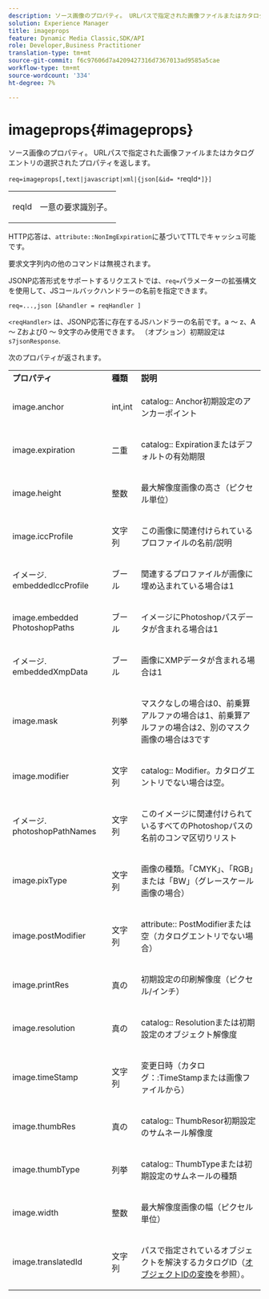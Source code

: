 ```yaml
---
description: ソース画像のプロパティ。 URLパスで指定された画像ファイルまたはカタログエントリの選択されたプロパティを返します。
solution: Experience Manager
title: imageprops
feature: Dynamic Media Classic,SDK/API
role: Developer,Business Practitioner
translation-type: tm+mt
source-git-commit: f6c97606d7a4209427316d7367013ad9585a5cae
workflow-type: tm+mt
source-wordcount: '334'
ht-degree: 7%

---
```



# imageprops{#imageprops}

ソース画像のプロパティ。 URLパスで指定された画像ファイルまたはカタログエントリの選択されたプロパティを返します。

`req=imageprops[,text|javascript|xml|{json[&id= *`reqId`*]}]`

<table id="simpletable_8E03127D50444CA7878A6B08E866EE2E"> 
 <tr class="strow"> 
  <td class="stentry"> <p><span class="codeph"><span class="varname"> reqId</span></span> </p> </td> 
  <td class="stentry"> <p>一意の要求識別子。 </p></td> 
 </tr> 
</table>

HTTP応答は、`attribute::NonImgExpiration`に基づいてTTLでキャッシュ可能です。

要求文字列内の他のコマンドは無視されます。

JSONP応答形式をサポートするリクエストでは、`req=`パラメーターの拡張構文を使用して、JSコールバックハンドラーの名前を指定できます。

`req=...,json [&handler = reqHandler ]`

`<reqHandler>` は、JSONP応答に存在するJSハンドラーの名前です。a ～ z、A ～ Zおよび0 ～ 9文字のみ使用できます。 （オプション）初期設定は `s7jsonResponse`.

次のプロパティが返されます。

<table id="table_5F289E2E21594A5598DF98E65DEDDFA0"> 
 <tbody> 
  <tr> 
   <td> <b> プロパティ</b> </td> 
   <td> <b> 種類</b> </td> 
   <td> <b> 説明</b> </td> 
  </tr> 
  <tr> 
   <td> <p> <span class="codeph"> image.anchor</span> </p> </td> 
   <td> <p> int,int </p> </td> 
   <td> <p> <span class="codeph"> catalog::</span> Anchor初期設定のアンカーポイント </p> </td> 
  </tr> 
  <tr> 
   <td> <p> <span class="codeph"> image.expiration</span> </p> </td> 
   <td> <p> 二重 </p> </td> 
   <td> <p> <span class="codeph"> catalog::</span> Expirationまたはデフォルトの有効期限 </p> </td> 
  </tr> 
  <tr> 
   <td> <p> <span class="codeph"> image.height</span> </p> </td> 
   <td> <p> 整数 </p> </td> 
   <td> <p>最大解像度画像の高さ（ピクセル単位） </p> </td> 
  </tr> 
  <tr> 
   <td> <p> <span class="codeph"> image.iccProfile</span> </p> </td> 
   <td> <p> 文字列 </p> </td> 
   <td> <p> この画像に関連付けられているプロファイルの名前/説明 </p> </td> 
  </tr> 
  <tr> 
   <td> <p> <span class="codeph"> イメージ. embeddedIccProfile</span> </p> </td> 
   <td> <p> ブール </p> </td> 
   <td> <p> 関連するプロファイルが画像に埋め込まれている場合は1 </p> </td> 
  </tr> 
  <tr> 
   <td> <p> <span class="codeph"> image.embedded PhotoshopPaths</span> </p> </td> 
   <td> <p> ブール </p> </td> 
   <td> <p> イメージにPhotoshopパスデータが含まれる場合は1 </p> </td> 
  </tr> 
  <tr> 
   <td> <p> <span class="codeph"> イメージ. embeddedXmpData</span> </p> </td> 
   <td> <p> ブール </p> </td> 
   <td> <p> 画像にXMPデータが含まれる場合は1 </p> </td> 
  </tr> 
  <tr> 
   <td> <p> <span class="codeph"> image.mask</span> </p> </td> 
   <td> <p> 列挙 </p> </td> 
   <td> <p> マスクなしの場合は0、前乗算アルファの場合は1、前乗算アルファの場合は2、別のマスク画像の場合は3です </p> </td> 
  </tr> 
  <tr> 
   <td> <p> <span class="codeph"> image.modifier</span> </p> </td> 
   <td> <p> 文字列 </p> </td> 
   <td> <p> <span class="codeph"> catalog::</span> Modifier。カタログエントリでない場合は空。 </p> </td> 
  </tr> 
  <tr> 
   <td> <p> <span class="codeph"> イメージ. photoshopPathNames</span> </p> </td> 
   <td> <p> 文字列 </p> </td> 
   <td> <p> このイメージに関連付けられているすべてのPhotoshopパスの名前のコンマ区切りリスト </p> </td> 
  </tr> 
  <tr> 
   <td> <p> <span class="codeph"> image.pixType</span> </p> </td> 
   <td> <p> 文字列 </p> </td> 
   <td> <p> 画像の種類。「CMYK」、「RGB」または「BW」（グレースケール画像の場合） </p> </td> 
  </tr> 
  <tr> 
   <td> <p> <span class="codeph"> image.postModifier</span> </p> </td> 
   <td> <p> 文字列 </p> </td> 
   <td> <p> <span class="codeph"> attribute::</span> PostModifierまたは空（カタログエントリでない場合） </p> </td> 
  </tr> 
  <tr> 
   <td> <p> <span class="codeph"> image.printRes</span> </p> </td> 
   <td> <p> 真の </p> </td> 
   <td> <p> 初期設定の印刷解像度（ピクセル/インチ） </p> </td> 
  </tr> 
  <tr> 
   <td> <p> <span class="codeph"> image.resolution</span> </p> </td> 
   <td> <p> 真の </p> </td> 
   <td> <p> <span class="codeph"> catalog::</span> Resolutionまたは初期設定のオブジェクト解像度 </p> </td> 
  </tr> 
  <tr> 
   <td> <p> <span class="codeph"> image.timeStamp</span> </p> </td> 
   <td> <p> 文字列 </p> </td> 
   <td> <p>変更日時（<span class="codeph">カタログ：:TimeStamp</span>または画像ファイルから） </p> </td> 
  </tr> 
  <tr> 
   <td> <p> <span class="codeph"> image.thumbRes</span> </p> </td> 
   <td> <p> 真の </p> </td> 
   <td> <p> <span class="codeph"> catalog::</span> ThumbResor初期設定のサムネール解像度 </p> </td> 
  </tr> 
  <tr> 
   <td> <p> <span class="codeph"> image.thumbType</span> </p> </td> 
   <td> <p> 列挙 </p> </td> 
   <td> <p> <span class="codeph"> catalog::</span> ThumbTypeまたは初期設定のサムネールの種類 </p> </td> 
  </tr> 
  <tr> 
   <td> <p> <span class="codeph"> image.width</span> </p> </td> 
   <td> <p> 整数 </p> </td> 
   <td> <p> 最大解像度画像の幅（ピクセル単位） </p> </td> 
  </tr> 
  <tr> 
   <td> <p> <span class="codeph"> image.translatedId</span> </p> </td> 
   <td> <p> 文字列 </p> </td> 
   <td> <p> パスで指定されている<span class="varname">オブジェクト</span>を解決するカタログID（<a href="../../../../../../is-api/http-ref/image-serving-api-ref/c-http-protocol-reference/c-syntax-and-features/r-object-id-translation.md#reference-cf3e34e6cbb346d69ded9982bfdef414" type="reference" format="dita" scope="local">オブジェクトIDの変換</a>を参照）。 </p> </td> 
  </tr> 
 </tbody> 
</table>

